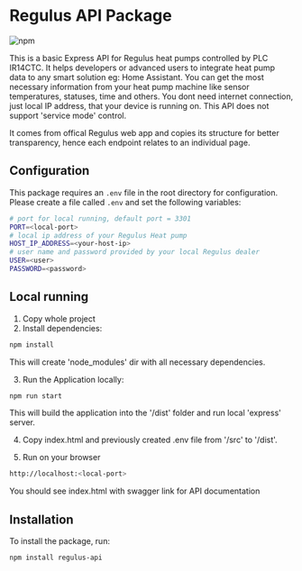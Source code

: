 # Regulus API Package

![npm](https://www.npmjs.com/package/regulus-api)

This is a basic Express API for Regulus heat pumps controlled by PLC IR14CTC. 
It helps developers or advanced users to integrate heat pump data to any smart solution eg: Home Assistant. You can get the most necessary information from your heat pump machine like sensor temperatures, statuses, time and others. You dont need internet connection, just local IP address, that your device is running on.
This API does not support 'service mode' control. 

It comes from offical Regulus web app and copies its structure for better transparency, hence each endpoint relates to an individual page. 


## Configuration

This package requires an `.env` file in the root directory for configuration. Please create a file called `.env` and set the following variables:

```bash
# port for local running, default port = 3301
PORT=<local-port>
# local ip address of your Regulus Heat pump 
HOST_IP_ADDRESS=<your-host-ip>
# user name and password provided by your local Regulus dealer 
USER=<user> 
PASSWORD=<password>
```

## Local running

1. Copy whole project
2. Install dependencies:
```bash
npm install
```
This will create 'node_modules' dir with all necessary dependencies.

3. Run the Application locally:
```bash
npm run start
```
This will build the application into the '/dist' folder and run local 'express' server.

4. Copy index.html and previously created .env file from '/src' to '/dist'.

3. Run on your browser
```bash
http://localhost:<local-port>
```
You should see index.html with swagger link for API documentation


## Installation

To install the package, run:
```bash
npm install regulus-api
```

